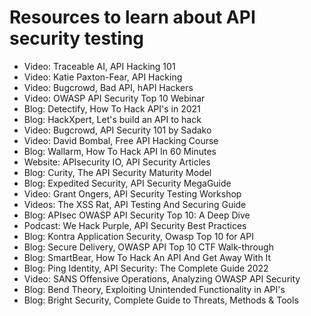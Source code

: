 # Resources to learn about API security testing

- Video: Traceable AI, API Hacking 101
- Video: Katie Paxton-Fear, API Hacking
- Video: Bugcrowd, Bad API, hAPI Hackers
- Video: OWASP API Security Top 10 Webinar
- Blog: Detectify, How To Hack API's in 2021
- Blog: HackXpert, Let's build an API to hack
- Video: Bugcrowd, API Security 101 by Sadako
- Video: David Bombal, Free API Hacking Course
- Blog: Wallarm, How To Hack API In 60 Minutes
- Website: APIsecurity IO, API Security Articles
- Blog: Curity, The API Security Maturity Model
- Blog: Expedited Security, API Security MegaGuide
- Video: Grant Ongers, API Security Testing Workshop
- Videos: The XSS Rat, API Testing And Securing Guide
- Blog: APIsec OWASP API Security Top 10: A Deep Dive
- Podcast: We Hack Purple, API Security Best Practices
- Blog: Kontra Application Security, Owasp Top 10 for API
- Blog: Secure Delivery, OWASP API Top 10 CTF Walk-through
- Blog: SmartBear, How To Hack An API And Get Away With It
- Blog: Ping Identity, API Security: The Complete Guide 2022
- Video: SANS Offensive Operations, Analyzing OWASP API Security
- Blog: Bend Theory, Exploiting Unintended Functionality in API's
- Blog: Bright Security, Complete Guide to Threats, Methods & Tools